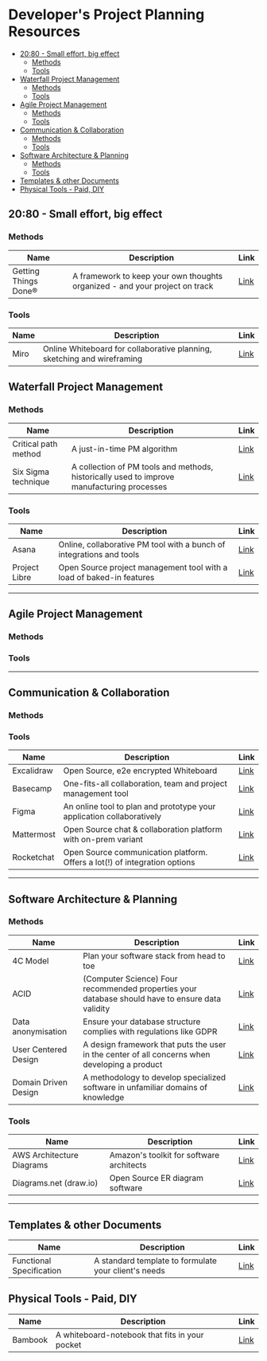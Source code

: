 # Developer's Project Planning Resources

- [20:80 - Small effort, big effect](#2080---small-effort-big-effect)
  - [Methods](#methods)
  - [Tools](#tools)
- [Waterfall Project Management](#waterfall-project-management)
  - [Methods](#methods-1)
  - [Tools](#tools-1)
- [Agile Project Management](#agile-project-management)
  - [Methods](#methods-2)
  - [Tools](#tools-2)
- [Communication & Collaboration](#communication--collaboration)
  - [Methods](#methods-3)
  - [Tools](#tools-3)
- [Software Architecture & Planning](#software-architecture--planning)
  - [Methods](#methods-4)
  - [Tools](#tools-4)
- [Templates & other Documents](#templates--other-documents)
- [Physical Tools - Paid, DIY](#physical-tools---paid-diy)

## 20:80 - Small effort, big effect

### Methods

| Name                 | Description                                                                 | Link                                   |
| -------------------- | --------------------------------------------------------------------------- | -------------------------------------- |
| Getting Things Done® | A framework to keep your own thoughts organized - and your project on track | [Link](https://gettingthingsdone.com/) |

### Tools

| Name | Description                                                             | Link                      |
| ---- | ----------------------------------------------------------------------- | ------------------------- |
| Miro | Online Whiteboard for collaborative planning, sketching and wireframing | [Link](https://miro.com/) |

## Waterfall Project Management

### Methods

| Name                 | Description                                                                                | Link                                                             |
| -------------------- | ------------------------------------------------------------------------------------------ | ---------------------------------------------------------------- |
| Critical path method | A just-in-time PM algorithm                                                                | [Link](https://en.wikipedia.org/wiki/Critical_path_method)       |
| Six Sigma technique  | A collection of PM tools and methods, historically used to improve manufacturing processes | [Link](https://www.sixsigma-institute.org/What_Is_Six_Sigma.php) |

### Tools

| Name          | Description                                                          | Link                                  |
| ------------- | -------------------------------------------------------------------- | ------------------------------------- |
| Asana         | Online, collaborative PM tool with a bunch of integrations and tools | [Link](https://asana.com/)            |
| Project Libre | Open Source project management tool with a load of baked-in features | [Link](https://www.projectlibre.com/) |

---

## Agile Project Management

### Methods

### Tools

---

## Communication & Collaboration

### Methods

### Tools

| Name       | Description                                                                | Link                                                       |
| ---------- | -------------------------------------------------------------------------- | ---------------------------------------------------------- |
| Excalidraw | Open Source, e2e encrypted Whiteboard                                      | [Link](https://excalidraw.com/)                            |
| Basecamp   | One-fits-all collaboration, team and project management tool               | [Link](https://basecamp.com/)                              |
| Figma      | An online tool to plan and prototype your application collaboratively      | [Link](https://en.wikipedia.org/wiki/User-centered_design) |
| Mattermost | Open Source chat & collaboration platform with on-prem variant             | [Link](https://mattermost.com/)                            |
| Rocketchat | Open Source communication platform. Offers a lot(!) of integration options | [Link](https://rocket.chat/)                               |

---

## Software Architecture & Planning

### Methods

| Name                 | Description                                                                                      | Link                                                             |
| -------------------- | ------------------------------------------------------------------------------------------------ | ---------------------------------------------------------------- |
| 4C Model             | Plan your software stack from head to toe                                                        | [Link](https://c4model.com/)                                     |
| ACID                 | (Computer Science) Four recommended properties your database should have to ensure data validity | [Link](https://en.wikipedia.org/wiki/ACID)                       |
| Data anonymisation   | Ensure your database structure complies with regulations like GDPR                               | [Link](https://en.wikipedia.org/wiki/Data_anonymization)         |
| User Centered Design | A design framework that puts the user in the center of all concerns when developing a product    | [Link](https://en.wikipedia.org/wiki/User-centered_design)       |
| Domain Driven Design | A methodology to develop specialized software in unfamiliar domains of knowledge                 | [Link](https://domaindrivendesign.org/ddd-domain-driven-design/) |

### Tools

| Name                      | Description                              | Link                                                                         |
| ------------------------- | ---------------------------------------- | ---------------------------------------------------------------------------- |
| AWS Architecture Diagrams | Amazon's toolkit for software architects | [Link](https://aws.amazon.com/architecture/reference-architecture-diagrams/) |
| Diagrams.net (draw.io)    | Open Source ER diagram software          | [Link](https://app.diagrams.net/)                                            |

---

## Templates & other Documents


| Name                     | Description                                          | Link     |
| ------------------------ | ---------------------------------------------------- | -------- |
| Functional Specification | A standard template to formulate your client's needs | [Link]() |
## Physical Tools - Paid, DIY

| Name    | Description                                    | Link                                         |
| ------- | ---------------------------------------------- | -------------------------------------------- |
| Bambook | A whiteboard-notebook that fits in your pocket | [Link](https://www.bambook.org/en/notebooks) |
